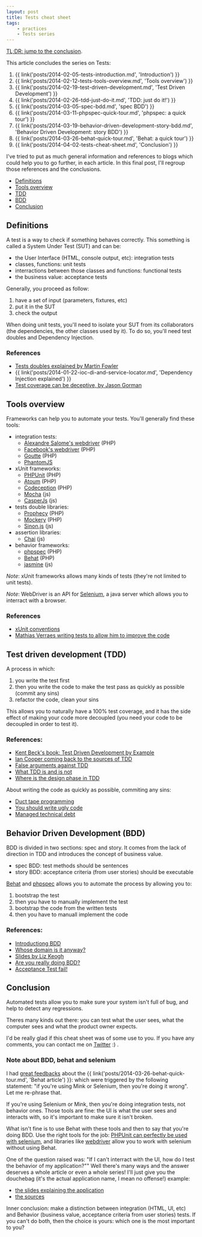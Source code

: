 ```yaml
---
layout: post
title: Tests cheat sheet
tags:
    - practices
    - Tests series
---
```


[TL;DR: jump to the conclusion](#conclusion).

This article concludes the series on Tests:

1. {{ link('posts/2014-02-05-tests-introduction.md', 'Introduction') }}
2. {{ link('posts/2014-02-12-tests-tools-overview.md', 'Tools overview') }}
3. {{ link('posts/2014-02-19-test-driven-development.md', 'Test Driven Development') }}
4. {{ link('posts/2014-02-26-tdd-just-do-it.md', 'TDD: just do it!') }}
5. {{ link('posts/2014-03-05-spec-bdd.md', 'spec BDD') }}
6. {{ link('posts/2014-03-11-phpspec-quick-tour.md', 'phpspec: a quick tour') }}
7. {{ link('posts/2014-03-19-behavior-driven-development-story-bdd.md', 'Behavior Driven Development: story BDD') }}
8. {{ link('posts/2014-03-26-behat-quick-tour.md', 'Behat: a quick tour') }}
9. {{ link('posts/2014-04-02-tests-cheat-sheet.md', 'Conclusion') }}

I've tried to put as much general information and references to blogs which
could help you to go further, in each article. In this final post, I'll regroup
those references and the conclusions.

* [Definitions](#definitions)
* [Tools overview](#tools-overview)
* [TDD](#test-driven-development-tdd)
* [BDD](#behavior-driven-development-bdd)
* [Conclusion](#conclusion)

## Definitions

A test is a way to check if something behaves correctly. This something is
called a System Under Test (SUT) and can be:

* the User Interface (HTML, console output, etc): integration tests
* classes, functions: unit tests
* interractions between those classes and functions: functional tests
* the business value: acceptance tests

Generally, you proceed as follow:

1. have a set of input (parameters, fixtures, etc)
2. put it in the SUT
3. check the output

When doing unit tests, you'll need to isolate your SUT from its collaborators
(the dependencies, the other classes used by it). To do so, you'll need test
doubles and Dependency Injection.

### References

* [Tests doubles explained by Martin Fowler](http://martinfowler.com/articles/mocksArentStubs.html)
* {{ link('posts/2014-01-22-ioc-di-and-service-locator.md', 'Dependency Injection explained') }}
* [Test coverage can be deceptive, by Jason Gorman](http://codemanship.co.uk/parlezuml/blog/?postid=1202)

## Tools overview

Frameworks can help you to automate your tests. You'll generally find these
tools:

* integration tests:
    * [Alexandre Salome's webdriver](https://github.com/alexandresalome/php-webdriver) (PHP)
    * [Facebook's webdriver](https://github.com/facebook/php-webdriver) (PHP)
    * [Goutte](https://github.com/fabpot/goutte) (PHP)
    * [PhantomJS](http://phantomjs.org/)
* xUnit frameworks:
    * [PHPUnit](http://phpunit.de/) (PHP)
    * [Atoum](https://github.com/atoum/) (PHP)
    * [Codeception](http://codeception.com/) (PHP)
    * [Mocha](http://visionmedia.github.io/mocha/) (js)
    * [CasperJs](http://casperjs.org/) (js)
* tests double libraries:
    * [Prophecy](https://github.com/phpspec/prophecy) (PHP)
    * [Mockery](https://github.com/padraic/mockery) (PHP)
    * [Sinon.js](http://sinonjs.org/) (js)
* assertion libraries:
    * [Chai](http://chaijs.com/) (js)
* behavior frameworks:
    * [phpspec](http://www.phpspec.net/) (PHP)
    * [Behat](http://behat.org/) (PHP)
    * [jasmine](http://jasmine.github.io/2.0/introduction.html) (js)

*Note*: xUnit frameworks allows many kinds of tests (they're not limited to unit
tests).

*Note*: WebDriver is an API for [Selenium](http://docs.seleniumhq.org/), a java
server which allows you to interract with a browser.

### References

* [xUnit conventions](http://www.xprogramming.com/testfram.htm)
* [Mathias Verraes writing tests to allow him to improve the code](http://verraes.net/2013/09/extract-till-you-drop/)

## Test driven development (TDD)

A process in which:

1. you write the test first
2. then you write the code to make the test pass as quickly as possible (commit any sins)
3. refactor the code, clean your sins

This allows you to naturally have a 100% test coverage, and it has the side
effect of making your code more decoupled (you need your code to be decoupled in
order to test it).

### References:

* [Kent Beck's book: Test Driven Development by Example](http://en.wikipedia.org/wiki/Test-Driven_Development_by_Example)
* [Ian Cooper coming back to the sources of TDD](http://vimeo.com/68375232)
* [False arguments against TDD](http://codemanship.co.uk/parlezuml/blog/?postid=1170)
* [What TDD is and is not](http://www.daedtech.com/what-tdd-is-and-is-not)
* [Where is the design phase in TDD](http://blog.8thlight.com/uncle-bob/2014/03/11/when-to-think.html)

About writing the code as quickly as possible, commiting any sins:

* [Duct tape programming](http://www.joelonsoftware.com/items/2009/09/23.html)
* [You should write ugly code](http://redotheweb.com/2013/06/04/you-should-write-ugly-code.html)
* [Managed technical debt](http://verraes.net/2013/07/managed-technical-debt/)

## Behavior Driven Development (BDD)

BDD is divided in two sections: spec and story. It comes from the lack of
direction in TDD and introduces the concept of business value.

* spec BDD: test methods should be sentences
* story BDD: acceptance criteria (from user stories) should be executable

[Behat](http://behat.org/) and [phpspec](http://www.phpspec.net/) allows you to
automate the process by allowing you to:

1. bootstrap the test
2. then you have to manually implement the test
3. bootstrap the code from the written tests
4. then you have to manuall implement the code

### References:

* [Introductiong BDD](http://dannorth.net/introducing-bdd/)
* [Whose domain is it anyway?](http://dannorth.net/2011/01/31/whose-domain-is-it-anyway/)
* [Slides by Liz Keogh](http://www.slideshare.net/lunivore/behavior-driven-development-11754474)
* [Are you really doing BDD?](http://www.wekeroad.com/2013/08/28/how-behavioral-is-your-bdd/)
* [Acceptance Test fail!](http://ht.ly/pfNW5)

## Conclusion

Automated tests allow you to make sure your system isn't full of bug, and help
to detect any regressions.

Theres many kinds out there: you can test what the user sees, what the computer
sees and what the product owner expects.

I'd be really glad if this cheat sheet was of some use to you. If you have any
comments, you can contact me on [Twitter](https://twitter.com/epiloic) :) .

### Note about BDD, behat and selenium

I had [great feedbacks](https://twitter.com/epiloic/status/449280860236570625)
about the {{ link('posts/2014-03-26-behat-quick-tour.md', 'Behat article') }}:
which were triggered by the following statement: "if you're using Mink
or Selenium, then you're doing it wrong". Let me re-phrase that.

If you're using Selenium or Mink, then you're doing integration tests, not
behavior ones. Those tools are fine: the UI is what the user sees and interacts
with, so it's important to make sure it isn't broken.

What isn't fine is to use Behat with these tools and then to say that you're
doing BDD. Use the right tools for the job:
[PHPUnit can perfectly be used with selenium](http://phpunit.de/manual/3.7/en/selenium.html),
and libraries like [webdriver](https://github.com/alexandresalome/php-webdriver)
allow you to work with selenium without using Behat.

One of the question raised was: "If I can't interract with the UI, how do I test
the behavior of my application?"" Well there's many ways and the answer deserves
a whole article or even a whole series! I'll just give you the douchebag (it's
the actual application name, I mean no offense!) example:

* [the slides explaining the application](https://speakerdeck.com/igorw/silex-an-implementation-detail)
* [the sources](https://github.com/igorw/doucheswag/)

Inner conclusion: make a distinction between integration (HTML, UI, etc) and
Behavior (business value, acceptance criteria from user stories) tests.
If you can't do both, then the choice is yours: which one is the most important
to you?
